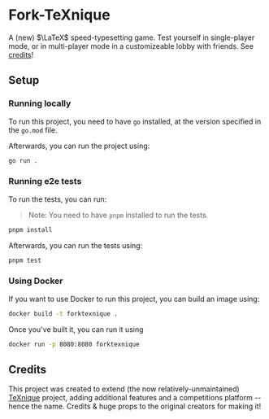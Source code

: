 # Fork-TeXnique

A (new) $\LaTeX$ speed-typesetting game. Test yourself in single-player mode, or in multi-player mode in a customizeable lobby with friends. See [credits](#credits)!

## Setup

### Running locally

To run this project, you need to have `go` installed, at the version specified in the `go.mod` file.

Afterwards, you can run the project using:

```bash
go run .
```

### Running e2e tests

To run the tests, you can run:

> Note: You need to have `pnpm` installed to run the tests.

```bash
pnpm install
```

Afterwards, you can run the tests using:

```bash
pnpm test
```

### Using Docker

If you want to use Docker to run this project, you can build an image using:

```bash
docker build -t forktexnique .
```

Once you've built it, you can run it using

```bash
docker run -p 8080:8080 forktexnique
```

## Credits

This project was created to extend (the now relatively-unmaintained) [TeXnique](https://github.com/akshayravikumar/TeXnique) project, adding additional features and a competitions platform -- hence the name. Credits & huge props to the original creators for making it!
